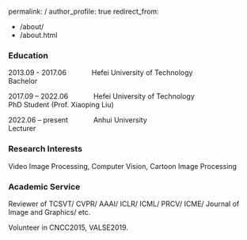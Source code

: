 
permalink: /
author_profile: true
redirect_from: 
  - /about/
  - /about.html

### Education

2013.09 - 2017.06 &nbsp;&nbsp;&nbsp;&nbsp;&nbsp;&nbsp;&nbsp;&nbsp;&nbsp;&nbsp;&nbsp; Hefei University of Technology  &nbsp;&nbsp;&nbsp;&nbsp;&nbsp;&nbsp;&nbsp;&nbsp;&nbsp;&nbsp;&nbsp;&nbsp;&nbsp;&nbsp;&nbsp;&nbsp;&nbsp;&nbsp;&nbsp;&nbsp;&nbsp;&nbsp;&nbsp;&nbsp;&nbsp;&nbsp;&nbsp;&nbsp;&nbsp; Bachelor

2017.09 – 2022.06 &nbsp;&nbsp;&nbsp;&nbsp;&nbsp;&nbsp;&nbsp;&nbsp;&nbsp;&nbsp;&nbsp; Hefei University of Technology  &nbsp;&nbsp;&nbsp;&nbsp;&nbsp;&nbsp;&nbsp;&nbsp;&nbsp;&nbsp;&nbsp;&nbsp;&nbsp;&nbsp;&nbsp;&nbsp;&nbsp;&nbsp;&nbsp;&nbsp;&nbsp;&nbsp;&nbsp;&nbsp;&nbsp;&nbsp;&nbsp;&nbsp;&nbsp;&nbsp;  PhD Student (Prof. Xiaoping Liu)

2022.06 – present &nbsp;&nbsp;&nbsp;&nbsp;&nbsp;&nbsp;&nbsp;&nbsp;&nbsp;&nbsp;&nbsp; Anhui University &nbsp;&nbsp;&nbsp;&nbsp;&nbsp;&nbsp;&nbsp;&nbsp;&nbsp;&nbsp;&nbsp;&nbsp;&nbsp;&nbsp;&nbsp;&nbsp;&nbsp;&nbsp;&nbsp;&nbsp;&nbsp;&nbsp;&nbsp;&nbsp;&nbsp;&nbsp;&nbsp;&nbsp;&nbsp;&nbsp;&nbsp;&nbsp;&nbsp;&nbsp;&nbsp;&nbsp;&nbsp;&nbsp;&nbsp;&nbsp;&nbsp;&nbsp;&nbsp;&nbsp;&nbsp;&nbsp;&nbsp;&nbsp;&nbsp;&nbsp;&nbsp; Lecturer


### Research Interests

Video Image Processing, Computer Vision, Cartoon Image Processing





### Academic Service

Reviewer of TCSVT/ CVPR/ AAAI/ ICLR/ ICML/ PRCV/ ICME/ Journal of Image and Graphics/ etc.

Volunteer in CNCC2015, VALSE2019. 






